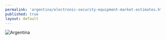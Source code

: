 ```yaml
--- 
permalink: 'argentina/electronic-security-equipment-market-estimates.html' 
published: true 
layout: default
---
```

![Argentina](../images/electronic-market-estimates.png)

